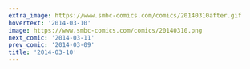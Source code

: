```yaml
---
extra_image: https://www.smbc-comics.com/comics/20140310after.gif
hovertext: '2014-03-10'
image: https://www.smbc-comics.com/comics/20140310.png
next_comic: '2014-03-11'
prev_comic: '2014-03-09'
title: '2014-03-10'
---
```


